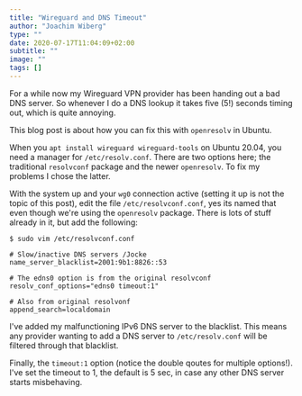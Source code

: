 ```yaml
---
title: "Wireguard and DNS Timeout"
author: "Joachim Wiberg"
type: ""
date: 2020-07-17T11:04:09+02:00
subtitle: ""
image: ""
tags: []
---
```


For a while now my Wireguard VPN provider has been handing out a bad DNS
server.  So whenever I do a DNS lookup it takes five (5!) seconds timing
out, which is quite annoying.

This blog post is about how you can fix this with `openresolv` in Ubuntu.

<!--more-->

When you `apt install wireguard wireguard-tools` on Ubuntu 20.04, you
need a manager for `/etc/resolv.conf`.  There are two options here; the
traditional `resolvconf` package and the newer `openresolv`.  To fix my
problems I chose the latter.

With the system up and your `wg0` connection active (setting it up is
not the topic of this post), edit the file `/etc/resolvconf.conf`, yes
its named that even though we're using the `openresolv` package.  There
is lots of stuff already in it, but add the following:

```
$ sudo vim /etc/resolvconf.conf

# Slow/inactive DNS servers /Jocke
name_server_blacklist=2001:9b1:8826::53

# The edns0 option is from the original resolvconf
resolv_conf_options="edns0 timeout:1"

# Also from original resolvonf
append_search=localdomain
```

I've added my malfunctioning IPv6 DNS server to the blacklist.  This
means any provider wanting to add a DNS server to `/etc/resolv.conf`
will be filtered through that blacklist.

Finally, the `timeout:1` option (notice the double qoutes for multiple
options!).  I've set the timeout to 1, the default is 5 sec, in case
any other DNS server starts misbehaving.
